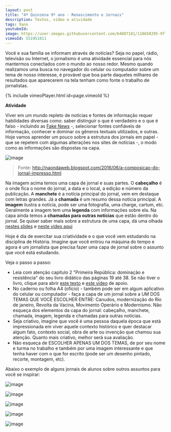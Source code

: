 ```yaml
---
layout: post
title: "4ª Quinzena 9º ano - Renascimento e Jornais"
description: Textos, vídeo e atividade
tags: 9ano
youtubeId: 
image: https://user-images.githubusercontent.com/64807181/118658295-9ff36900-b7c2-11eb-8db2-8631ce40c443.png
vimeoId: 551951011
---
```


Você e sua família se informam através de notícias? Seja no papel, rádio, televisão ou Internet, o jornalismo é uma atividade essencial para nós mantermos conectados com o mundo ao nosso redor. Mesmo quando realizamos uma busca no navegador do celular ou computador sobre um tema de nosso interesse, é provável que boa parte daqueles milhares de resultados que aparecerem na tela tenham como fonte o trabalho de jornalistas.

{% include vimeoPlayer.html id=page.vimeoId %}

**Atividade**

Viver em um mundo repleto de notícias e fontes de informação requer habilidades diversas como: saber distinguir o que é verdadeiro e o que é falso - incluindo as [Fake News](https://www.significados.com.br/fake-news/) -, selecionar fontes confiáveis de informação, conhecer e dominar os gêneros textuais utilizados, e outras. Hoje vamos aprender um pouco sobre a estrutura dos jornais em papel - que se repetem com algumas alterações nos sites de notícias -, o modo como as informações são dispostas na capa.

![image](https://user-images.githubusercontent.com/64807181/118657712-16dc3200-b7c2-11eb-91ab-b836fa038e0c.png)
> Fonte: http://naondaweb.blogspot.com/2016/06/a-composicao-do-jornal-impresso.html

Na imagem acima temos uma capa de jornal e suas partes. O **cabeçalho** é o onde fica o nome do jornal, a data e o local, a edição e número da publicação. A **manchete** é a notícia principal do jornal, vem em destaque com letras grandes. Já a **chamada** é um resumo dessa notícia principal. A **imagem** ilustra a notícia, pode ser uma fotografia, uma charge, cartum, etc. Geralmente a imagem tem uma **legenda** com informações sobre ela. Na capa ainda temos a **chamadas para outras notícias** que estão dentro do jornal. Se quiser saber mais sobre a estrutura de uma capa, dá uma olhada [nestes slides](https://pt.slideshare.net/ma.no.el.ne.ves/a-primeira-pgina-do-jornal) e [neste vídeo aqui](https://www.youtube.com/watch?v=Sa04YavneaM)

Hoje é dia de exercitar sua criatividade e o que você vem estudando na disciplina de História. Imagine que você entrou na máquina do tempo e agora é um jornalista que precisa fazer uma capa de jornal sobre o assunto que você está estudando. 

Veja o passo a passo:

- Leia com atenção capítulo 2 "Primeira República: dominação e resistência" do seu livro didático das páginas 19 até 38. Se não tiver o livro, clique para abrir [este texto]((https://brasilescola.uol.com.br/historiab/rebelioes-na-republica-velha.htm)) e [este vídeo](https://youtu.be/69MTadaKjWk) de apoio. 
- No caderno ou folha A4 (ofício) - também pode ser em algum aplicativo do celular ou computador - faça a capa de um jornal sobre a UM DOS TEMAS QUE VOCÊ ESCOLHER ENTRE: Canudos, modernização do Rio de janeiro, Revolta da Vacina, Movimento Operário e Modernismo. Não esqueça dos elementos da capa do jornal: cabeçalho, manchete, chamada, imagem, legenda e chamadas para outras notícias.
- Seja criativo, imagine que você é uma pessoa daquela época que está impressionada em viver aquele contexto histórico e quer destacar algum fato, contexto social, obra de arte ou invenção que chamou sua atenção. Quanto mais criativo, melhor será sua avaliação.
- Não esqueça de ESCOLHER APENAS UM DOS TEMAS, de por seu nome e turma no trabalho e também por uma imagem interessante e que tenha haver com o que for escrito (pode ser um desenho pintado, recorte, montagem, etc).

Abaixo o exemplo de alguns jornais de alunos sobre outros assuntos para você se inspirar:

![image](https://user-images.githubusercontent.com/64807181/118659936-1e043f80-b7c4-11eb-9cde-00772a08c719.png)

![image](https://user-images.githubusercontent.com/64807181/118658537-ddf08d00-b7c2-11eb-9b5b-b6b236138846.png)

![image](https://user-images.githubusercontent.com/64807181/118658134-805c4080-b7c2-11eb-895a-8fff584278df.png)

![image](https://user-images.githubusercontent.com/64807181/118658295-9ff36900-b7c2-11eb-8db2-8631ce40c443.png)

![image](https://user-images.githubusercontent.com/64807181/118659366-a0d8ca80-b7c3-11eb-8fea-a77a0df260f2.png)


